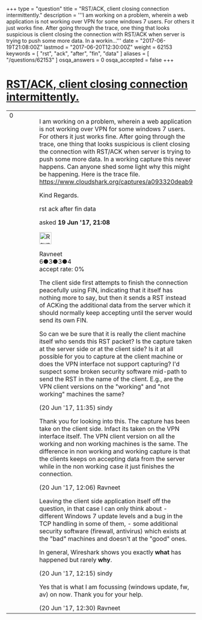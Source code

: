 +++
type = "question"
title = "RST/ACK, client closing connection intermittently."
description = '''I am working on a problem, wherein a web application is not working over VPN for some windows 7 users. For others it just works fine. After going through the trace, one thing that looks suspicious is client closing the connection with RST/ACK when server is trying to push some more data. In a workin...'''
date = "2017-06-19T21:08:00Z"
lastmod = "2017-06-20T12:30:00Z"
weight = 62153
keywords = [ "rst", "ack", "after", "fin", "data" ]
aliases = [ "/questions/62153" ]
osqa_answers = 0
osqa_accepted = false
+++

<div class="headNormal">

# [RST/ACK, client closing connection intermittently.](/questions/62153/rstack-client-closing-connection-intermittently)

</div>

<div id="main-body">

<div id="askform">

<table id="question-table" style="width:100%;"><colgroup><col style="width: 50%" /><col style="width: 50%" /></colgroup><tbody><tr class="odd"><td style="width: 30px; vertical-align: top"><div class="vote-buttons"><span id="post-62153-upvote" class="ajax-command post-vote up" rel="nofollow" title="I like this post (click again to cancel)"> </span><div id="post-62153-score" class="post-score" title="current number of votes">0</div><span id="post-62153-downvote" class="ajax-command post-vote down" rel="nofollow" title="I dont like this post (click again to cancel)"> </span> <span id="favorite-mark" class="ajax-command favorite-mark" rel="nofollow" title="mark/unmark this question as favorite (click again to cancel)"> </span><div id="favorite-count" class="favorite-count"></div></div></td><td><div id="item-right"><div class="question-body"><p>I am working on a problem, wherein a web application is not working over VPN for some windows 7 users. For others it just works fine. After going through the trace, one thing that looks suspicious is client closing the connection with RST/ACK when server is trying to push some more data. In a working capture this never happens. Can anyone shed some light why this might be happening. Here is the trace file. <a href="https://www.cloudshark.org/captures/a093320deab9">https://www.cloudshark.org/captures/a093320deab9</a></p><p>Kind Regards.</p></div><div id="question-tags" class="tags-container tags"><span class="post-tag tag-link-rst" rel="tag" title="see questions tagged &#39;rst&#39;">rst</span> <span class="post-tag tag-link-ack" rel="tag" title="see questions tagged &#39;ack&#39;">ack</span> <span class="post-tag tag-link-after" rel="tag" title="see questions tagged &#39;after&#39;">after</span> <span class="post-tag tag-link-fin" rel="tag" title="see questions tagged &#39;fin&#39;">fin</span> <span class="post-tag tag-link-data" rel="tag" title="see questions tagged &#39;data&#39;">data</span></div><div id="question-controls" class="post-controls"></div><div class="post-update-info-container"><div class="post-update-info post-update-info-user"><p>asked <strong>19 Jun '17, 21:08</strong></p><img src="https://secure.gravatar.com/avatar/9a1a0de12bb57758046b74161b3d746b?s=32&amp;d=identicon&amp;r=g" class="gravatar" width="32" height="32" alt="Ravneet&#39;s gravatar image" /><p><span>Ravneet</span><br />
<span class="score" title="6 reputation points">6</span><span title="3 badges"><span class="badge1">●</span><span class="badgecount">3</span></span><span title="3 badges"><span class="silver">●</span><span class="badgecount">3</span></span><span title="4 badges"><span class="bronze">●</span><span class="badgecount">4</span></span><br />
<span class="accept_rate" title="Rate of the user&#39;s accepted answers">accept rate:</span> <span title="Ravneet has no accepted answers">0%</span></p></div></div><div id="comments-container-62153" class="comments-container"><span id="62182"></span><div id="comment-62182" class="comment"><div id="post-62182-score" class="comment-score"></div><div class="comment-text"><p>The client side first attempts to finish the connection peacefully using FIN, indicating that it itself has nothing more to say, but then it sends a RST instead of ACKing the additional data from the server which it should normally keep accepting until the server would send its own FIN.</p><p>So can we be sure that it is really the client machine itself who sends this RST packet? Is the capture taken at the server side or at the client side? Is it at all possible for you to capture at the client machine or does the VPN interface not support capturing? I'd suspect some broken security software mid-path to send the RST in the name of the client. E.g., are the VPN client versions on the "working" and "not working" machines the same?</p></div><div id="comment-62182-info" class="comment-info"><span class="comment-age">(20 Jun '17, 11:35)</span> <span class="comment-user userinfo">sindy</span></div></div><span id="62187"></span><div id="comment-62187" class="comment"><div id="post-62187-score" class="comment-score"></div><div class="comment-text"><p>Thank you for looking into this. The capture has been take on the client side. Infact its taken on the VPN interface itself. The VPN client version on all the working and non working machines is the same. The difference in non working and working capture is that the clients keeps on accepting data from the server while in the non working case it just finishes the connection.</p></div><div id="comment-62187-info" class="comment-info"><span class="comment-age">(20 Jun '17, 12:06)</span> <span class="comment-user userinfo">Ravneet</span></div></div><span id="62189"></span><div id="comment-62189" class="comment"><div id="post-62189-score" class="comment-score"></div><div class="comment-text"><p>Leaving the client side application itself off the question, in that case I can only think about - different Windows 7 update levels and a bug in the TCP handling in some of them, - some additional security software (firewall, antivirus) which exists at the "bad" machines and doesn't at the "good" ones.</p><p>In general, Wireshark shows you exactly <strong>what</strong> has happened but rarely <strong>why</strong>.</p></div><div id="comment-62189-info" class="comment-info"><span class="comment-age">(20 Jun '17, 12:15)</span> <span class="comment-user userinfo">sindy</span></div></div><span id="62190"></span><div id="comment-62190" class="comment"><div id="post-62190-score" class="comment-score"></div><div class="comment-text"><p>Yes that is what I am focussing (windows update, fw, av) on now. Thank you for your help.</p></div><div id="comment-62190-info" class="comment-info"><span class="comment-age">(20 Jun '17, 12:30)</span> <span class="comment-user userinfo">Ravneet</span></div></div></div><div id="comment-tools-62153" class="comment-tools"></div><div class="clear"></div><div id="comment-62153-form-container" class="comment-form-container"></div><div class="clear"></div></div></td></tr></tbody></table>

</div>

</div>

